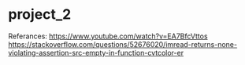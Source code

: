 # project_2
Referances:
https://www.youtube.com/watch?v=EA7BfcVttos
https://stackoverflow.com/questions/52676020/imread-returns-none-violating-assertion-src-empty-in-function-cvtcolor-er
